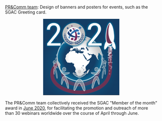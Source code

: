 <p>
	<a href="https://spacegeneration.org/sgac-welcomes-newly-recruited-members-february">PR&Comm team</a>: Design of banners and posters for events, such as the SGAC Greeting card.
</p>
<p align="center">
	<img src="/Portfolio/Commissions/sgac_greeting2021.png" alt="SGAC Greeting Card 2021" style="width:50%">
</p>
<p>
	The PR&Comm team collectively received the SGAC "Member of the month" award in <a href="https://spacegeneration.org/mom-june-2020">June 2020</a>, for facilitating the promotion and outreach of more than 30 webinars worldwide over the course of April through June.
</p>

